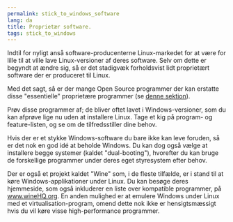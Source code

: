 ```yaml
---
permalink: stick_to_windows_software
lang: da
title: Proprietær software.
tags: stick_to_windows
---
```


Indtil for nyligt anså software-producenterne Linux-markedet for at være for lille til at ville lave Linux-versioner af deres software. Selv om dette er begyndt at ændre sig, så er det stadigvæk forholdsvist lidt proprietært software der er produceret til Linux.

Med det sagt, så er der mange Open Source programmer der kan erstatte disse "essentielle" proprietære programmer (se <a href="/items/warez">denne sektion</a>).

Prøv disse programmer af; de bliver oftet lavet i Windows-versioner, som du kan afprøve lige nu uden at installere Linux. Tage et kig på program- og feature-listen, og se om de tilfredsstiller dine behov.

Hvis der er et stykke Windows-software du bare ikke kan leve foruden, så er det nok en god idé at beholde Windows. Du kan dog også vælge at installere begge systemer (kaldet "dual-booting"), hvorefter du kan bruge de forskellige programmer under deres eget styresystem efter behov.


Der er også et projekt kaldet "Wine" som, i de fleste tilfælde, er i stand til at køre Windows-applikationer under Linux. Du kan besøge deres hjemmeside, som også inkluderer en liste over kompatible programmer, på <a href="http://www.winehq.org">www.wineHQ.org</a>. En anden mulighed er at emulere Windows under Linux med et virtualisation-program, omend dette nok ikke er hensigtsmæssigt hvis du vil køre visse high-performance programmer.

